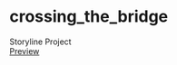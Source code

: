 # crossing_the_bridge
Storyline Project
<br/>
[Preview](https://mennaabduh.github.io/crossing_the_bridge/)
